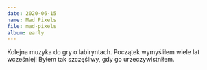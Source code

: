 ```yaml
---
date: 2020-06-15
name: Mad Pixels
file: mad-pixels
album: early
---
```


Kolejna muzyka do gry o labiryntach. Początek wymyśliłem wiele lat wcześniej! Byłem tak szczęśliwy, gdy go urzeczywistniłem.

